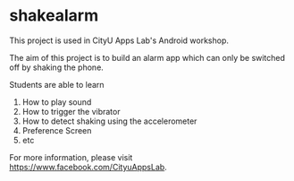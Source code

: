 shakealarm
==========
This project is used in CityU Apps Lab's Android workshop.

The aim of this project is to build an alarm app which can only be switched off by shaking the phone.

Students are able to learn
1) How to play sound
2) How to trigger the vibrator
3) How to detect shaking using the accelerometer
4) Preference Screen
5) etc

For more information, please visit https://www.facebook.com/CityuAppsLab.

